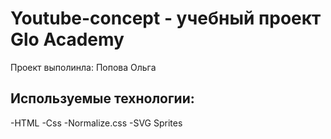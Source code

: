# Youtube-concept - учебный проект Glo Academy
Проект выполинла: Попова Ольга

## Используемые технологии: 
-HTML
-Css
-Normalize.css
-SVG Sprites
